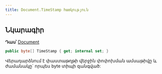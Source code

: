 ```yaml
---
title: Document.TimeStamp հատկություն
---
```


## Նկարագիր

**Դաս՝** [Document](../document.md)

```c#
public byte[] TimeStamp { get; internal set; }
```

Վերադարձնում է փաստաթղթի վերջին փոփոխման ամսաթիվը և ժամանակը` որպես byte տիպի զանգված:

